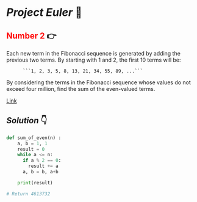 # **_Project Euler_** 🐍

## <span style="color:red">Number 2</span> 👉 

 
Each new term in the Fibonacci sequence is generated by adding the previous two terms. By starting with 1 and 2, the first 10 terms will be:

          ```1, 2, 3, 5, 8, 13, 21, 34, 55, 89, ...```

By considering the terms in the Fibonacci sequence whose values do not exceed four million, find the sum of the even-valued terms.

[Link](https://projecteuler.net/problem=2)

## _Solution_ 👇 

```python
def sum_of_even(n) :
    a, b = 1, 1
    result = 0
    while a <= n:
      if a % 2 == 0:
        result += a
      a, b = b, a+b

    print(result)

# Return 4613732
```